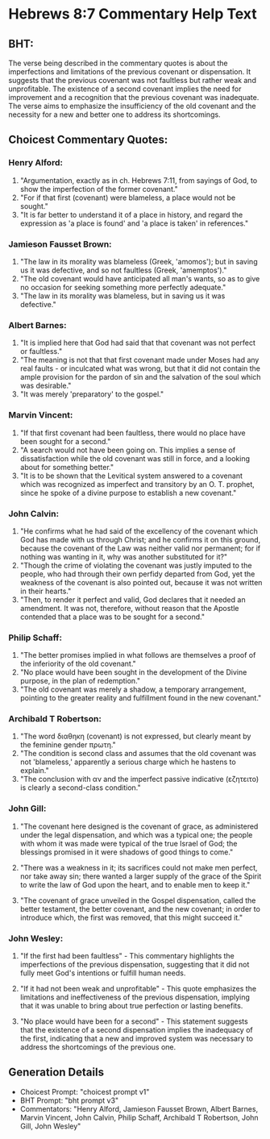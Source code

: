# Hebrews 8:7 Commentary Help Text

## BHT:
The verse being described in the commentary quotes is about the imperfections and limitations of the previous covenant or dispensation. It suggests that the previous covenant was not faultless but rather weak and unprofitable. The existence of a second covenant implies the need for improvement and a recognition that the previous covenant was inadequate. The verse aims to emphasize the insufficiency of the old covenant and the necessity for a new and better one to address its shortcomings.

## Choicest Commentary Quotes:
### Henry Alford:
1. "Argumentation, exactly as in ch. Hebrews 7:11, from sayings of God, to show the imperfection of the former covenant." 
2. "For if that first (covenant) were blameless, a place would not be sought." 
3. "It is far better to understand it of a place in history, and regard the expression as 'a place is found' and 'a place is taken' in references."

### Jamieson Fausset Brown:
1. "The law in its morality was blameless (Greek, 'amomos'); but in saving us it was defective, and so not faultless (Greek, 'amemptos')."
2. "The old covenant would have anticipated all man's wants, so as to give no occasion for seeking something more perfectly adequate."
3. "The law in its morality was blameless, but in saving us it was defective."

### Albert Barnes:
1. "It is implied here that God had said that that covenant was not perfect or faultless."
2. "The meaning is not that that first covenant made under Moses had any real faults - or inculcated what was wrong, but that it did not contain the ample provision for the pardon of sin and the salvation of the soul which was desirable."
3. "It was merely 'preparatory' to the gospel."

### Marvin Vincent:
1. "If that first covenant had been faultless, there would no place have been sought for a second."
2. "A search would not have been going on. This implies a sense of dissatisfaction while the old covenant was still in force, and a looking about for something better."
3. "It is to be shown that the Levitical system answered to a covenant which was recognized as imperfect and transitory by an O. T. prophet, since he spoke of a divine purpose to establish a new covenant."

### John Calvin:
1. "He confirms what he had said of the excellency of the covenant which God has made with us through Christ; and he confirms it on this ground, because the covenant of the Law was neither valid nor permanent; for if nothing was wanting in it, why was another substituted for it?"
2. "Though the crime of violating the covenant was justly imputed to the people, who had through their own perfidy departed from God, yet the weakness of the covenant is also pointed out, because it was not written in their hearts."
3. "Then, to render it perfect and valid, God declares that it needed an amendment. It was not, therefore, without reason that the Apostle contended that a place was to be sought for a second."

### Philip Schaff:
1. "The better promises implied in what follows are themselves a proof of the inferiority of the old covenant." 
2. "No place would have been sought in the development of the Divine purpose, in the plan of redemption." 
3. "The old covenant was merely a shadow, a temporary arrangement, pointing to the greater reality and fulfillment found in the new covenant."

### Archibald T Robertson:
1. "The word διαθηκη (covenant) is not expressed, but clearly meant by the feminine gender πρωτη." 
2. "The condition is second class and assumes that the old covenant was not 'blameless,' apparently a serious charge which he hastens to explain." 
3. "The conclusion with αν and the imperfect passive indicative (εζητειτο) is clearly a second-class condition."

### John Gill:
1. "The covenant here designed is the covenant of grace, as administered under the legal dispensation, and which was a typical one; the people with whom it was made were typical of the true Israel of God; the blessings promised in it were shadows of good things to come." 

2. "There was a weakness in it; its sacrifices could not make men perfect, nor take away sin; there wanted a larger supply of the grace of the Spirit to write the law of God upon the heart, and to enable men to keep it."

3. "The covenant of grace unveiled in the Gospel dispensation, called the better testament, the better covenant, and the new covenant; in order to introduce which, the first was removed, that this might succeed it."

### John Wesley:
1. "If the first had been faultless" - This commentary highlights the imperfections of the previous dispensation, suggesting that it did not fully meet God's intentions or fulfill human needs.

2. "If it had not been weak and unprofitable" - This quote emphasizes the limitations and ineffectiveness of the previous dispensation, implying that it was unable to bring about true perfection or lasting benefits.

3. "No place would have been for a second" - This statement suggests that the existence of a second dispensation implies the inadequacy of the first, indicating that a new and improved system was necessary to address the shortcomings of the previous one.


## Generation Details
- Choicest Prompt: "choicest prompt v1"
- BHT Prompt: "bht prompt v3"
- Commentators: "Henry Alford, Jamieson Fausset Brown, Albert Barnes, Marvin Vincent, John Calvin, Philip Schaff, Archibald T Robertson, John Gill, John Wesley"
